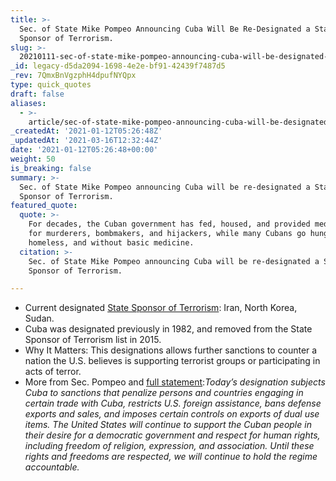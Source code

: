```yaml
---
title: >-
  Sec. of State Mike Pompeo Announcing Cuba Will Be Re-Designated a State
  Sponsor of Terrorism.
slug: >-
  20210111-sec-of-state-mike-pompeo-announcing-cuba-will-be-designated-a-state-sponsor-of-terror
_id: legacy-d5da2094-1698-4e2e-bf91-42439f7487d5
_rev: 7QmxBnVgzphH4dpufNYQpx
type: quick_quotes
draft: false
aliases:
  - >-
    article/sec-of-state-mike-pompeo-announcing-cuba-will-be-designated-a-state-sponsor-of-terror/
_createdAt: '2021-01-12T05:26:48Z'
_updatedAt: '2021-03-16T12:32:44Z'
date: '2021-01-12T05:26:48+00:00'
weight: 50
is_breaking: false
summary: >-
  Sec. of State Mike Pompeo announcing Cuba will be re-designated a State
  Sponsor of Terrorism.
featured_quote:
  quote: >-
    For decades, the Cuban government has fed, housed, and provided medical care
    for murderers, bombmakers, and hijackers, while many Cubans go hungry,
    homeless, and without basic medicine.
  citation: >-
    Sec. of State Mike Pompeo announcing Cuba will be re-designated a State
    Sponsor of Terrorism.

---
```

* Current designated [State Sponsor of Terrorism](https://www.state.gov/state-sponsors-of-terrorism/): Iran, North Korea, Sudan.
* Cuba was designated previously in 1982, and removed from the State Sponsor of Terrorism list in 2015.
* Why It Matters: This designations allows further sanctions to counter a nation the U.S. believes is supporting terrorist groups or participating in acts of terror.
* More from Sec. Pompeo and [full statement](https://www.state.gov/u-s-announces-designation-of-cuba-as-a-state-sponsor-of-terrorism/):_Today’s designation subjects Cuba to sanctions that penalize persons and countries engaging in certain trade with Cuba, restricts U.S. foreign assistance, bans defense exports and sales, and imposes certain controls on exports of dual use items._ _The United States will continue to support the Cuban people in their desire for a democratic government and respect for human rights, including freedom of religion, expression, and association. Until these rights and freedoms are respected, we will continue to hold the regime accountable._